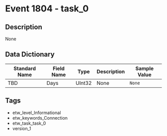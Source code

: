 # Event 1804 - task_0

## Description
None

## Data Dictionary
|Standard Name|Field Name|Type|Description|Sample Value|
|---|---|---|---|---|
|TBD|Days|UInt32|None|`None`|

## Tags
* etw_level_Informational
* etw_keywords_Connection
* etw_task_task_0
* version_1